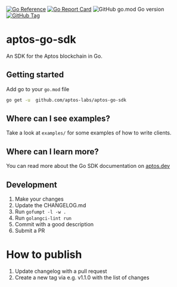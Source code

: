 [![Go Reference](https://pkg.go.dev/badge/github.com/aptos-labs/aptos-go-sdk.svg)](https://pkg.go.dev/github.com/aptos-labs/aptos-go-sdk)
[![Go Report Card](https://goreportcard.com/badge/github.com/aptos-labs/aptos-go-sdk)](https://goreportcard.com/report/github.com/aptos-labs/aptos-go-sdk)
![GitHub go.mod Go version](https://img.shields.io/github/go-mod/go-version/aptos-labs/aptos-go-sdk)
[![GitHub Tag](https://img.shields.io/github/v/tag/aptos-labs/aptos-go-sdk?label=Latest%20Version)](https://pkg.go.dev/github.com/aptos-labs/aptos-go-sdk)

# aptos-go-sdk

An SDK for the Aptos blockchain in Go.

## Getting started

Add go to your `go.mod` file

```bash
go get -u  github.com/aptos-labs/aptos-go-sdk
```

## Where can I see examples?

Take a look at `examples/` for some examples of how to write clients.

## Where can I learn more?

You can read more about the Go SDK documentation on [aptos.dev](https://aptos.dev/sdks/go-sdk/)

## Development

1. Make your changes
2. Update the CHANGELOG.md
3. Run `gofumpt -l -w .`
4. Run `golangci-lint run`
5. Commit with a good description
6. Submit a PR

# How to publish

1. Update changelog with a pull request
2. Create a new tag via e.g. v1.1.0 with the list of changes